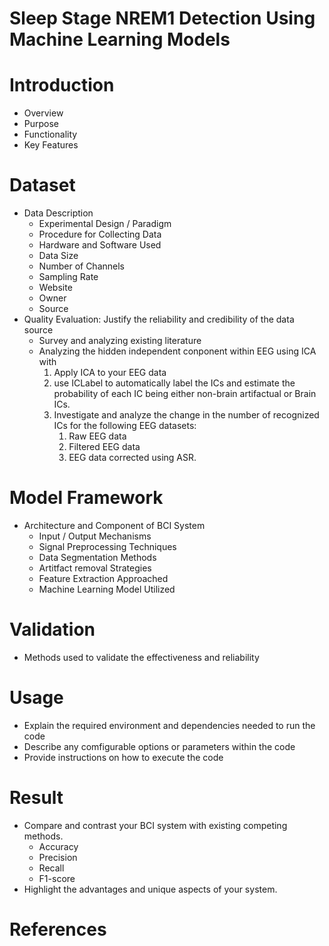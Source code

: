 # **Sleep Stage NREM1 Detection Using Machine Learning Models**

# Introduction

- Overview
- Purpose
- Functionality
- Key Features

# Dataset

- Data Description
    - Experimental Design / Paradigm
    - Procedure for Collecting Data
    - Hardware and Software Used
    - Data Size
    - Number of Channels
    - Sampling Rate
    - Website
    - Owner
    - Source
- Quality Evaluation: Justify the reliability and credibility of the data source
    - Survey and analyzing existing literature
    - Analyzing the hidden independent conponent within EEG using ICA with
        1. Apply ICA to your EEG data
        2. use ICLabel to automatically label the ICs and estimate the probability of each IC being either non-brain artifactual or Brain ICs.
        3. Investigate and analyze the change in the number of recognized ICs for the
        following EEG datasets: 
            1. Raw EEG data 
            2. Filtered EEG data
            3. EEG data corrected using ASR. 

# Model Framework

- Architecture and Component of BCI System
    - Input / Output Mechanisms
    - Signal Preprocessing Techniques
    - Data Segmentation Methods
    - Artitfact removal Strategies
    - Feature Extraction Approached
    - Machine Learning Model Utilized

# Validation

- Methods used to validate the effectiveness and reliability

# Usage

- Explain the required environment and dependencies needed to run the code
- Describe any comfigurable options or parameters within the code
- Provide instructions on how to execute the code

# Result

- Compare and contrast your BCI system with existing competing methods.
    - Accuracy
    - Precision
    - Recall
    - F1-score
- Highlight the advantages and unique aspects of your system.

# References